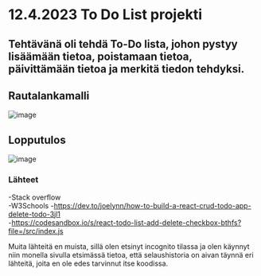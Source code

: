 # 12.4.2023 To Do List projekti  

## Tehtävänä oli tehdä To-Do lista, johon pystyy lisäämään tietoa, poistamaan tietoa, päivittämään tietoa ja merkitä tiedon tehdyksi.

## Rautalankamalli
![image](https://github.com/PeetuVainio/reactApp/assets/113332683/66304eab-b787-4098-8d02-f8fc31fe5999)  

## Lopputulos

![image](https://github.com/PeetuVainio/reactApp/assets/113332683/cf12a647-1a53-4a02-9fea-4ff34045e523)


### Lähteet
-Stack overflow  
-W3Schools
-https://dev.to/joelynn/how-to-build-a-react-crud-todo-app-delete-todo-3jl1  
-https://codesandbox.io/s/react-todo-list-add-delete-checkbox-bthfs?file=/src/index.js  

Muita lähteitä en muista, sillä olen etsinyt incognito tilassa ja olen käynnyt niin monella sivulla etsimässä tietoa, että selaushistoria on aivan täynnä eri lähteitä, joita en ole edes tarvinnut itse koodissa.
